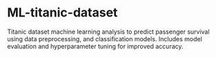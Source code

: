 # ML-titanic-dataset
Titanic dataset machine learning analysis to predict passenger survival using data preprocessing, and classification models. Includes model evaluation and hyperparameter tuning for improved accuracy.
